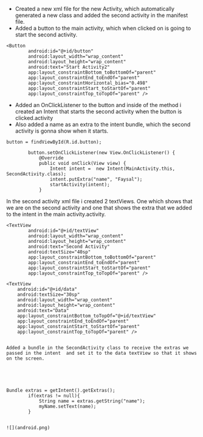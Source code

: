 
- Created a new xml file for the new Activity, which automatically generated a new class and added the second activity in the manifest file.
- Added a button to the main activity,  which when clicked on is going to start the second activity.

```
<Button
        android:id="@+id/button"
        android:layout_width="wrap_content"
        android:layout_height="wrap_content"
        android:text="Start Activity2"
        app:layout_constraintBottom_toBottomOf="parent"
        app:layout_constraintEnd_toEndOf="parent"
        app:layout_constraintHorizontal_bias="0.498"
        app:layout_constraintStart_toStartOf="parent"
        app:layout_constraintTop_toTopOf="parent" />

```
- Added an OnClickListener to the button and inside of the method i created an Intent that starts the second activity when the button is clicked.activity
- Also added a name as an extra to the intent bundle, which the second activity is gonna show when it starts.

```
button = findViewById(R.id.button);

        button.setOnClickListener(new View.OnClickListener() {
            @Override
            public void onClick(View view) {
                Intent intent =  new Intent(MainActivity.this, SecondActivity.class);
                intent.putExtra("name", "Faysal");
                startActivity(intent);
            }
```


In the second activity xml file i created 2 textViews. One which shows that we are on the second activity and one that shows the extra that
we added to the intent in the main activity.activity.




```
<TextView
        android:id="@+id/textView"
        android:layout_width="wrap_content"
        android:layout_height="wrap_content"
        android:text="Second Activity"
        android:textSize="40sp"
        app:layout_constraintBottom_toBottomOf="parent"
        app:layout_constraintEnd_toEndOf="parent"
        app:layout_constraintStart_toStartOf="parent"
        app:layout_constraintTop_toTopOf="parent" />
```
    <TextView
        android:id="@+id/data"
        android:textSize="30sp"
        android:layout_width="wrap_content"
        android:layout_height="wrap_content"
        android:text="Data"
        app:layout_constraintBottom_toTopOf="@+id/textView"
        app:layout_constraintEnd_toEndOf="parent"
        app:layout_constraintStart_toStartOf="parent"
        app:layout_constraintTop_toTopOf="parent" />
```

Added a bundle in the SecondActivity class to receive the extras we passed in the intent  and set it to the data textView so that it shows
on the screen.





Bundle extras = getIntent().getExtras();
        if(extras != null){
            String name = extras.getString("name");
            myName.setText(name);
        }


![](android.png)
